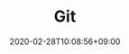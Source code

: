 ---
title: "Git"
date: 2020-02-28T10:08:56+09:00
description: "Source Control Git"
draft: false
collapsible: true
weight: 1
---